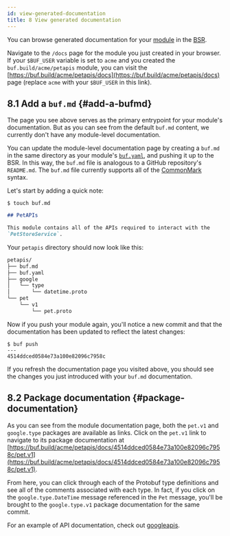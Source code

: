 ```yaml
---
id: view-generated-documentation
title: 8 View generated documentation
---
```


You can browse generated documentation for your
[module](../bsr/overview.mdx#modules) in the [BSR](../bsr/overview.mdx).

Navigate to the `/docs` page for the module you just created in your browser. If
your `$BUF_USER` variable is set to `acme` and you created the
`buf.build/acme/petapis` module, you can visit the
[https://buf.build/acme/petapis/docs](https://buf.build/acme/petapis/docs) page
(replace `acme` with your `$BUF_USER` in this link).

## 8.1 Add a `buf.md` {#add-a-bufmd}

The page you see above serves as the primary entrypoint for your module's
documentation. But as you can see from the default `buf.md` content, we
currently don't have any module-level documentation.

You can update the module-level documentation page by creating a `buf.md` in the
same directory as your module's [`buf.yaml`](../configuration/v1/buf-yaml.md),
and pushing it up to the BSR. In this way, the `buf.md` file is analogous to a
GitHub repository's `README.md`. The `buf.md` file currently supports all of the
[CommonMark](https://commonmark.org) syntax.

Let's start by adding a quick note:

```terminal
$ touch buf.md
```

```markdown title="buf.md"
## PetAPIs

This module contains all of the APIs required to interact with the
`PetStoreService`.
```

Your `petapis` directory should now look like this:

```sh
petapis/
├── buf.md
├── buf.yaml
├── google
│   └── type
│       └── datetime.proto
└── pet
    └── v1
        └── pet.proto
```

Now if you push your module again, you'll notice a new commit and that the
documentation has been updated to reflect the latest changes:

```terminal
$ buf push
---
4514ddced0584e73a100e82096c7958c
```

If you refresh the documentation page you visited above, you should see the
changes you just introduced with your `buf.md` documentation.

## 8.2 Package documentation {#package-documentation}

As you can see from the module documentation page, both the `pet.v1` and
`google.type` packages are available as links. Click on the `pet.v1` link to
navigate to its package documentation at
[https://buf.build/acme/petapis/docs/4514ddced0584e73a100e82096c7958c/pet.v1](https://buf.build/acme/petapis/docs/4514ddced0584e73a100e82096c7958c/pet.v1).

From here, you can click through each of the Protobuf type definitions and see
all of the comments associated with each type. In fact, if you click on the
`google.type.DateTime` message referenced in the `Pet` message, you'll be
brought to the `google.type.v1` package documentation for the same commit.

For an example of API documentation, check out
[googleapis](https://buf.build/googleapis/googleapis/docs).
